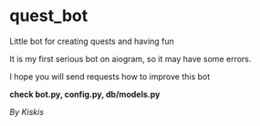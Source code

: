 # quest_bot
Little bot for creating quests and having fun

It is my first serious bot on aiogram, so it may have some errors.

I hope you will send requests how to improve this bot


__check bot.py, config.py, db/models.py__

_By Kiskis_
